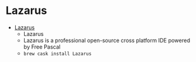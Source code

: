 # Lazarus
- [Lazarus](https://www.lazarus-ide.org/)
  -  Lazarus
  - Lazarus is a professional open-source cross platform IDE powered by Free Pascal
  - `brew cask install Lazarus`
